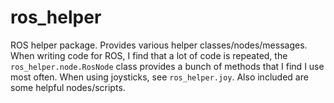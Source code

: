 # ros_helper

ROS helper package. Provides various helper classes/nodes/messages. When writing
code for ROS, I find that a lot of code is repeated, the
`ros_helper.node.RosNode` class provides a bunch of methods that I find I use
most often. When using joysticks, see `ros_helper.joy`. Also included are some
helpful nodes/scripts.
